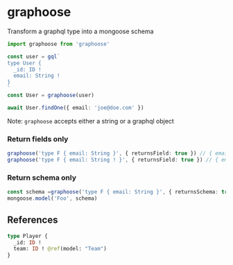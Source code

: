 graphoose
===

Transform a graphql type into a mongoose schema

```ts
import graphoose from 'graphoose'

const user = gql`
type User {
  _id: ID !
  email: String !
}
`
const User = graphoose(user)

await User.findOne({ email: 'joe@doe.com' })
```

Note: `graphoose` accepts either a string or a graphql object

### Return fields only

```ts
graphoose('type F { email: String }', { returnsField: true }) // { email: { type: String } }
graphoose('type F { email: String ! }', { returnsField: true }) // { email: { type: String, required: true } }
```

### Return schema only

```ts
const schema =graphoose('type F { email: String }', { returnsSchema: true })
mongoose.model('Foo', schema)
```

## References

```graphql
type Player {
  _id: ID !
  team: ID ! @ref(model: "Team")
}
```
